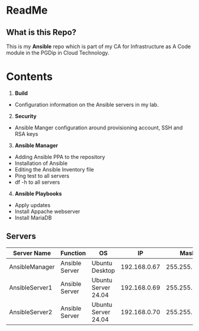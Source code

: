 # **ReadMe** 

## **What is this Repo?**
This is my **Ansible** repo which is part of my CA for Infrastructure as A Code module in the PGDip in Cloud Technology.


# **Contents**
1. **Build** 
- Configuration information on the Ansible servers in my lab.
2. **Security**
- Ansible Manger configuration around provisioning account, SSH and RSA keys
3. **Ansible Manager**
- Adding Ansible PPA to the repository
- Installation of Ansible
- Editing the Ansible Inventory file
- Ping test to all servers
- df -h to all servers
4. **Ansible Playbooks**
- Apply updates
- Install Appache webserver
- Install MariaDB

## **Servers**
| Server Name | Function | OS | IP | Mask | DG |
|----------- | ------- | ---- |------ | ------- | ----- |
|AnsibleManager|Ansible Server|Ubuntu Desktop|192.168.0.67|255.255.255.0|192.168.0.1
| AnsibleServer1|Ansible Server| Ubuntu Server 24.04|192.168.0.69|255.255.255.0|192.168.0.1|
|AnsibleServer2|Ansible Server|Ubuntu Server 24.04|192.168.0.70|255.255.255.0|192.168.0.1|

